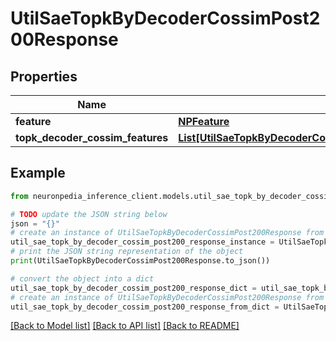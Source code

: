 # UtilSaeTopkByDecoderCossimPost200Response


## Properties

Name | Type | Description | Notes
------------ | ------------- | ------------- | -------------
**feature** | [**NPFeature**](NPFeature.md) |  | [optional] 
**topk_decoder_cossim_features** | [**List[UtilSaeTopkByDecoderCossimPost200ResponseTopkDecoderCossimFeaturesInner]**](UtilSaeTopkByDecoderCossimPost200ResponseTopkDecoderCossimFeaturesInner.md) |  | [optional] 

## Example

```python
from neuronpedia_inference_client.models.util_sae_topk_by_decoder_cossim_post200_response import UtilSaeTopkByDecoderCossimPost200Response

# TODO update the JSON string below
json = "{}"
# create an instance of UtilSaeTopkByDecoderCossimPost200Response from a JSON string
util_sae_topk_by_decoder_cossim_post200_response_instance = UtilSaeTopkByDecoderCossimPost200Response.from_json(json)
# print the JSON string representation of the object
print(UtilSaeTopkByDecoderCossimPost200Response.to_json())

# convert the object into a dict
util_sae_topk_by_decoder_cossim_post200_response_dict = util_sae_topk_by_decoder_cossim_post200_response_instance.to_dict()
# create an instance of UtilSaeTopkByDecoderCossimPost200Response from a dict
util_sae_topk_by_decoder_cossim_post200_response_from_dict = UtilSaeTopkByDecoderCossimPost200Response.from_dict(util_sae_topk_by_decoder_cossim_post200_response_dict)
```
[[Back to Model list]](../README.md#documentation-for-models) [[Back to API list]](../README.md#documentation-for-api-endpoints) [[Back to README]](../README.md)


